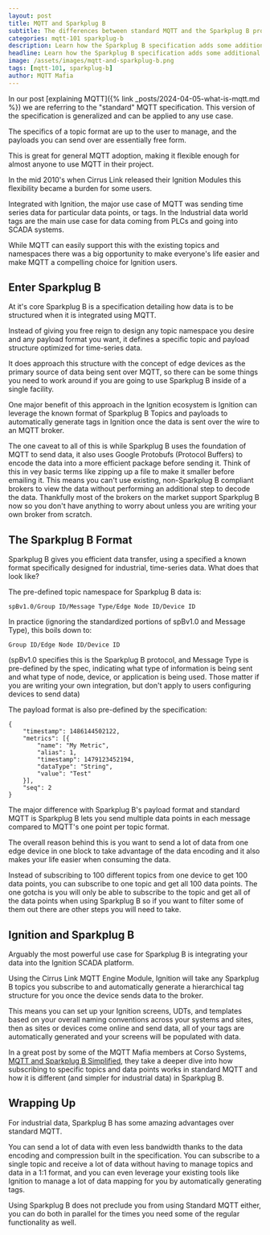 ```yaml
---
layout: post
title: MQTT and Sparkplug B
subtitle: The differences between standard MQTT and the Sparkplug B protocol
categories: mqtt-101 sparkplug-b
description: Learn how the Sparkplug B specification adds some additional structure to the MQTT protocol to make industrial data a little easier to manage compared to standard MQTT, as well as the tradeoffs of using Sparkplug B.
headline: Learn how the Sparkplug B specification adds some additional structure to the MQTT protocol to make industrial data a little easier to manage compared to standard MQTT, as well as the tradeoffs of using Sparkplug B.
image: /assets/images/mqtt-and-sparkplug-b.png
tags: [mqtt-101, sparkplug-b]
author: MQTT Mafia
---
```


In our post [explaining MQTT]({% link _posts/2024-04-05-what-is-mqtt.md %}) we are referring to the "standard" MQTT specification. This version of the specification is generalized and can be applied to any use case.

The specifics of a topic format are up to the user to manage, and the payloads you can send over are essentially free form.

This is great for general MQTT adoption, making it flexible enough for almost anyone to use MQTT in their project.

In the mid 2010's when Cirrus Link released their Ignition Modules this flexibility became a burden for some users.

Integrated with Ignition, the major use case of MQTT was sending time series data for particular data points, or tags. In the Industrial data world tags are the main use case for data coming from PLCs and going into SCADA systems.

While MQTT can easily support this with the existing topics and namespaces there was a big opportunity to make everyone's life easier and make MQTT a compelling choice for Ignition users.

## Enter Sparkplug B

At it's core Sparkplug B is a specification detailing how data is to be structured when it is integrated using MQTT.

Instead of giving you free reign to design any topic namespace you desire and any payload format you want, it defines a specific topic and payload structure optimized for time-series data.

It does approach this structure with the concept of edge devices as the primary source of data being sent over MQTT, so there can be some things you need to work around if you are going to use Sparkplug B inside of a single facility.

One major benefit of this approach in the Ignition ecosystem is Ignition can leverage the known format of Sparkplug B Topics and payloads to automatically generate tags in Ignition once the data is sent over the wire to an MQTT broker.

The one caveat to all of this is while Sparkplug B uses the foundation of MQTT to send data, it also uses Google Protobufs (Protocol Buffers) to encode the data into a more efficient package before sending it. Think of this in vey basic terms like zipping up a file to make it smaller before emailing it. This means you can't use existing, non-Sparkplug B compliant brokers to view the data without performing an additional step to decode the data. Thankfully most of the brokers on the market support Sparkplug B now so you don't have anything to worry about unless you are writing your own broker from scratch.

## The Sparkplug B Format

Sparkplug B gives you efficient data transfer, using a specified a known format specifically designed for industrial, time-series data. What does that look like?

The pre-defined topic namespace for Sparkplug B data is:
~~~
spBv1.0/Group ID/Message Type/Edge Node ID/Device ID
~~~

In practice (ignoring the standardized portions of spBv1.0 and Message Type), this boils down to:
~~~
Group ID/Edge Node ID/Device ID
~~~

(spBv1.0 specifies this is the Sparkplug B protocol, and Message Type is pre-defined by the spec, indicating what type of information is being sent and what type of node, device, or application is being used. Those matter if you are writing your own integration, but don't apply to users configuring devices to send data)

The payload format is also pre-defined by the specification:
~~~
{
    "timestamp": 1486144502122,
    "metrics": [{
        "name": "My Metric",
        "alias": 1,
        "timestamp": 1479123452194,
        "dataType": "String",
        "value": "Test"
    }],
    "seq": 2
}
~~~

The major difference with Sparkplug B's payload format and standard MQTT is Sparkplug B lets you send multiple data points in each message compared to MQTT's one point per topic format.

The overall reason behind this is you want to send a lot of data from one edge device in one block to take advantage of the data encoding and it also makes your life easier when consuming the data.

Instead of subscribing to 100 different topics from one device to get 100 data points, you can subscribe to one topic and get all 100 data points. The one gotcha is you will only be able to subscribe to the topic and get all of the data points when using Sparkplug B so if you want to filter some of them out there are other steps you will need to take.

## Ignition and Sparkplug B

Arguably the most powerful use case for Sparkplug B is integrating your data into the Ignition SCADA platform.

Using the Cirrus Link MQTT Engine Module, Ignition will take any Sparkplug B topics you subscribe to and automatically generate a hierarchical tag structure for you once the device sends data to the broker.

This means you can set up your Ignition screens, UDTs, and templates based on your overall naming conventions across your systems and sites, then as sites or devices come online and send data, all of your tags are automatically generated and your screens will be populated with data.

In a great post by some of the MQTT Mafia members at Corso Systems, [MQTT and Sparkplug B Simplified](https://corsosystems.com/posts/mqtt-and-sparkplug-b-simplified), they take a deeper dive into how subscribing to specific topics and data points works in standard MQTT and how it is different (and simpler for industrial data) in Sparkplug B.

## Wrapping Up
For industrial data, Sparkplug B has some amazing advantages over standard MQTT.

You can send a lot of data with even less bandwidth thanks to the data encoding and compression built in the specification. You can subscribe to a single topic and receive a lot of data without having to manage topics and data in a 1:1 format, and you can even leverage your existing tools like Ignition to manage a lot of data mapping for you by automatically generating tags.

Using Sparkplug B does not preclude you from using Standard MQTT either, you can do both in parallel for the times you need some of the regular functionality as well.
